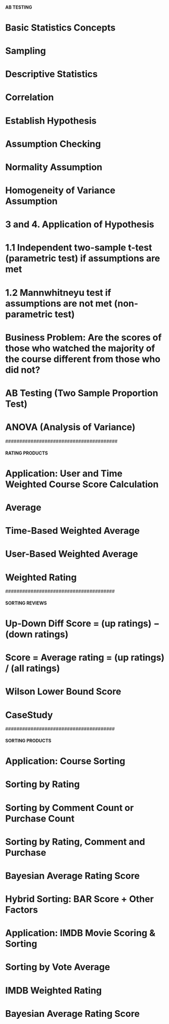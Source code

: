 #### AB TESTING

# Basic Statistics Concepts

# Sampling

# Descriptive Statistics

# Correlation

# Establish Hypothesis

# Assumption Checking

# Normality Assumption

# Homogeneity of Variance Assumption

# 3 and 4. Application of Hypothesis

# 1.1 Independent two-sample t-test (parametric test) if assumptions are met

# 1.2 Mannwhitneyu test if assumptions are not met (non-parametric test)

# Business Problem: Are the scores of those who watched the majority of the course different from those who did not?

# AB Testing (Two Sample Proportion Test)

# ANOVA (Analysis of Variance)

########################################
#### RATING PRODUCTS

# Application: User and Time Weighted Course Score Calculation

# Average

# Time-Based Weighted Average

# User-Based Weighted Average

# Weighted Rating

#######################################
#### SORTING REVIEWS

# Up-Down Diff Score = (up ratings) − (down ratings)

# Score = Average rating = (up ratings) / (all ratings)

# Wilson Lower Bound Score

# CaseStudy

#######################################
#### SORTING PRODUCTS

# Application: Course Sorting

# Sorting by Rating

# Sorting by Comment Count or Purchase Count

# Sorting by Rating, Comment and Purchase

# Bayesian Average Rating Score

# Hybrid Sorting: BAR Score + Other Factors

# Application: IMDB Movie Scoring & Sorting

# Sorting by Vote Average

# IMDB Weighted Rating

# Bayesian Average Rating Score














